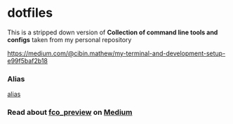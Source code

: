 # dotfiles
This is a stripped down version of **Collection of command line tools and configs** taken from my personal repository

https://medium.com/@cibin.mathew/my-terminal-and-development-setup-e99f5baf2b18


### Alias
[alias](alias.sh)


### Read about [fco_preview](fco_preview.sh) on [Medium](https://medium.com/@cibin.mathew/fzf-trick-to-do-git-checkout-bdde2364f758)
